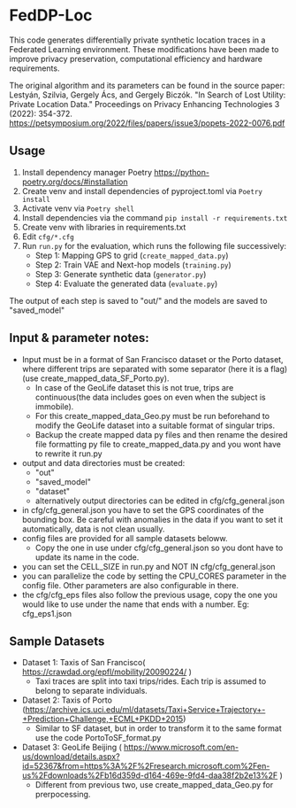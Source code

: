 # FedDP-Loc
This code generates differentially private synthetic location traces in a Federated Learning environment. These modifications have been made to improve privacy preservation, computational efficiency and hardware requirements. 

The original algorithm and its parameters can be found in the source paper:
Lestyán, Szilvia, Gergely Ács, and Gergely Biczók. "In Search of Lost Utility: Private Location Data." Proceedings on Privacy Enhancing Technologies 3 (2022): 354-372.
https://petsymposium.org/2022/files/papers/issue3/popets-2022-0076.pdf

## Usage
1. Install dependency manager Poetry https://python-poetry.org/docs/#installation
2. Create venv and install dependencies of pyproject.toml via `Poetry install`
3. Activate venv via `Poetry shell`
4. Install dependencies via the command `pip install -r requirements.txt`
5. Create venv with libraries in requirements.txt
6. Edit `cfg/*.cfg`
7. Run `run.py` for the evaluation, which runs the following file successively:
    - Step 1: Mapping GPS to grid (`create_mapped_data.py`)
    - Step 2: Train VAE and Next-hop models (`training.py`)
    - Step 3: Generate synthetic data (`generator.py`)
    - Step 4: Evaluate the generated data (`evaluate.py`)

The output of each step is saved to "out/" and the models are saved to "saved_model"

## Input & parameter notes:
- Input must be in a format of San Francisco dataset or the Porto dataset, where different trips are separated with some separator (here it is a flag) (use create_mapped_data_SF_Porto.py).
    - In case of the GeoLife dataset this is not true, trips are continuous(the data includes goes on even when the subject is immobile).
    - For this create_mapped_data_Geo.py must be run beforehand to modify the GeoLife dataset into a suitable format of singular trips.
    - Backup the create mapped data py files and then rename the desired file formatting py file to create_mapped_data.py and you wont have to rewrite it run.py
- output and data directories must be created:
    - "out"
    - "saved_model"
    - "dataset"
    - alternatively output directories can be edited in cfg/cfg_general.json
- in cfg/cfg_general.json you have to set the GPS coordinates of the bounding box. Be careful with anomalies in the data if you want to set it automatically, data is not clean usually. 
- config files are provided for all sample datasets beloww.
    - Copy the one in use under cfg/cfg_general.json so you dont have to update its name in the code. 
- you can set the CELL_SIZE in run.py and NOT IN cfg/cfg_general.json
- you can parallelize the code by setting the CPU_CORES parameter in the config file. Other parameters are also configurable in there.
- the cfg/cfg_eps files also follow the previous usage, copy the one you would like to use under the name that ends with a number. Eg: cfg_eps1.json

## Sample Datasets
- Dataset 1: Taxis of San Francisco( https://crawdad.org/epfl/mobility/20090224/ )
    - Taxi traces are split into taxi trips/rides. Each trip is assumed to belong to separate individuals. 
- Dataset 2: Taxis of Porto (https://archive.ics.uci.edu/ml/datasets/Taxi+Service+Trajectory+-+Prediction+Challenge,+ECML+PKDD+2015)
    - Similar to SF dataset, but in order to transform it to the same format use the code PortoToSF_format.py
- Dataset 3: GeoLife Beijing ( https://www.microsoft.com/en-us/download/details.aspx?id=52367&from=https%3A%2F%2Fresearch.microsoft.com%2Fen-us%2Fdownloads%2Fb16d359d-d164-469e-9fd4-daa38f2b2e13%2F )
    - Different from previous two, use create_mapped_data_Geo.py for prerpocessing.

